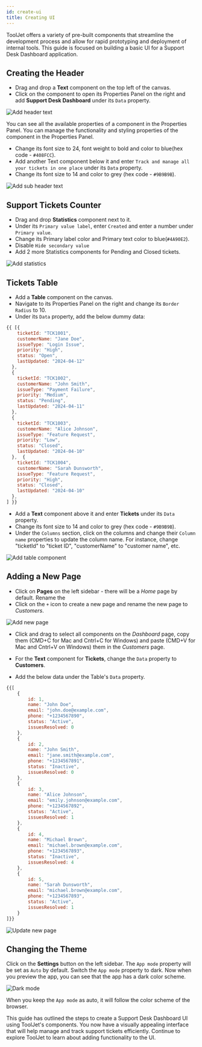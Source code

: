 ```yaml
---
id: create-ui
title: Creating UI
---
```


ToolJet offers a variety of pre-built components that streamline the development process and allow for rapid prototyping and deployment of internal tools. This guide is focused on building a basic UI for a Support Desk Dashboard application.

## Creating the Header
- Drag and drop a **Text** component on the top left of the canvas. 
- Click on the component to open its Properties Panel on the right and add **Support Desk Dashboard** under its `Data` property.  

<div style={{textAlign: 'center', marginBottom:'15px'}}>
    <img className="screenshot-full" src="/img/v2-beta/app-builder/walkthrough/create-ui/add-header-text.png" alt="Add header text" />
</div>

You can see all the available properties of a component in the Properties Panel. You can manage the functionality and styling properties of the component in the Properties Panel.

- Change its font size to 24, font weight to bold and color to blue(hex code - `#408FCC`). 
- Add another Text component below it and enter `Track and manage all your tickets in one place` under its `Data` property.
- Change its font size to 14 and color to grey (hex code - `#9B9B9B`).

<div style={{textAlign: 'center', marginBottom:'15px'}}>
    <img className="screenshot-full" src="/img/v2-beta/app-builder/walkthrough/create-ui/add-sub-header-text.png" alt="Add sub header text" />
</div>

## Support Tickets Counter
- Drag and drop **Statistics** component next to it. 
- Under its `Primary value label`, enter `Created` and enter a number under `Primary value`. 
- Change its Primary label color and Primary text color to blue(`#4A90E2`).
- Disable `Hide secondary value` 
- Add 2 more Statistics components for Pending and Closed tickets. 

<div style={{textAlign: 'center', marginBottom:'15px'}}>
    <img className="screenshot-full" src="/img/v2-beta/app-builder/walkthrough/create-ui/add-statistics.png" alt="Add statistics" />
</div>

## Tickets Table
- Add a **Table** component on the canvas. 
- Navigate to its Properties Panel on the right and change its `Border Radius` to 10.  
- Under its `Data` property, add the below dummy data:

```js
{{ [{
    ticketId: "TCK1001",
    customerName: "Jane Doe",
    issueType: "Login Issue",
    priority: "High",
    status: "Open",
    lastUpdated: "2024-04-12"
  },
  {
    ticketId: "TCK1002",
    customerName: "John Smith",
    issueType: "Payment Failure",
    priority: "Medium",
    status: "Pending",
    lastUpdated: "2024-04-11"
  },
  {
    ticketId: "TCK1003",
    customerName: "Alice Johnson",
    issueType: "Feature Request",
    priority: "Low",
    status: "Closed",
    lastUpdated: "2024-04-10"
  },  {
    ticketId: "TCK1004",
    customerName: "Sarah Dunsworth",
    issueType: "Feature Request",
    priority: "High",
    status: "Closed",
    lastUpdated: "2024-04-10"
  },
] }}
```

- Add a **Text** component above it and enter **Tickets** under its `Data` property.
- Change its font size to 14 and color to grey (hex code - `#9B9B9B`).
- Under the `Columns` section, click on the columns and change their `Column name` properties to update the column name. For instance, change "ticketId" to "ticket ID", "customerName" to "customer name", etc. 


<div style={{textAlign: 'center', marginBottom:'15px'}}>
    <img className="screenshot-full" src="/img/v2-beta/app-builder/walkthrough/create-ui/add-table.png" alt="Add table component" />
</div>



## Adding a New Page
- Click on **Pages** on the left sidebar - there will be a *Home* page by default. Rename the 
- Click on the `+` icon to create a new page and rename the new page to <i>Customers</i>.

<div style={{textAlign: 'center', marginBottom:'15px'}}>
    <img className="screenshot-full" src="/img/v2-beta/app-builder/walkthrough/create-ui/create-new-page.png" alt="Add new page" />
</div>

- Click and drag to select all components on the *Dashboard* page, copy them (CMD+C for Mac and Cntrl+C for Windows) and paste (CMD+V for Mac and Cntrl+V on Windows) them in the <i>Customers</i> page.


- For the **Text** component for **Tickets**, change the `Data` property to **Customers**.
- Add the below data under the Table's `Data` property.
```js
{{[
    {
        id: 1,
        name: "John Doe",
        email: "john.doe@example.com",
        phone: "+1234567890",
        status: "Active",
        issuesResolved: 0
    },
    {
        id: 2,
        name: "John Smith",
        email: "jane.smith@example.com",
        phone: "+1234567891",
        status: "Inactive",
        issuesResolved: 0
    },
    {
        id: 3,
        name: "Alice Johnson",
        email: "emily.johnson@example.com",
        phone: "+1234567892",
        status: "Active",
        issuesResolved: 1
    },
    {
        id: 4,
        name: "Michael Brown",
        email: "michael.brown@example.com",
        phone: "+1234567893",
        status: "Inactive",
        issuesResolved: 4
    },
    {
        id: 5,
        name: "Sarah Dunsworth",
        email: "michael.brown@example.com",
        phone: "+1234567893",
        status: "Active",
        issuesResolved: 1
    }
]}}
```
<div style={{textAlign: 'center', marginBottom:'15px'}}>
    <img className="screenshot-full" src="/img/v2-beta/app-builder/walkthrough/create-ui/update-new-page.png" alt="Update new page" />
</div>

## Changing the Theme

Click on the **Settings** button on the left sidebar. The `App mode` property will be set as `Auto` by default. Switch the `App mode` property to dark. Now when you preview the app, you can see that the app has a dark color scheme. 

<div style={{textAlign: 'center', marginBottom:'15px'}}>
    <img className="screenshot-full" src="/img/v2-beta/app-builder/walkthrough/create-ui/dark-color-scheme.png" alt="Dark mode" />
</div>


When you keep the `App mode` as auto, it will follow the color scheme of the browser.


This guide has outlined the steps to create a Support Desk Dashboard UI using ToolJet's components. You now have a visually appealing interface that will help manage and track support tickets efficiently. Continue to explore ToolJet to learn about adding functionality to the UI. 